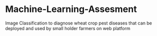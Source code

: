 # Machine-Learning-Assesment
Image Classification to diagnose wheat crop pest diseases that can be deployed and used by small holder farmers on web platform
